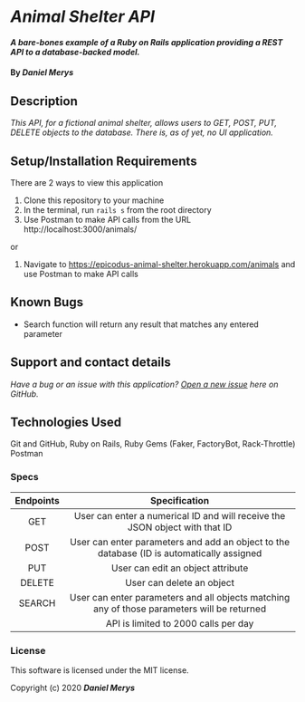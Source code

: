 # _Animal Shelter API_

#### _A bare-bones example of a Ruby on Rails application providing a REST API to a database-backed model._

#### By _**Daniel Merys**_

## Description

_This API, for a fictional animal shelter, allows users to GET, POST, PUT, DELETE objects to the database. There is, as of yet, no UI application._

## Setup/Installation Requirements

There are 2 ways to view this application

1. Clone this repository to your machine
2. In the terminal, run `rails s` from the root directory
3. Use Postman to make API calls from the URL http://localhost:3000/animals/

or

1. Navigate to https://epicodus-animal-shelter.herokuapp.com/animals and use Postman to make API calls

## Known Bugs
- Search function will return any result that matches any entered parameter

 
## Support and contact details

_Have a bug or an issue with this application? [Open a new issue](https://github.com/dkmerys/animal_shelter/issues) here on GitHub._

## Technologies Used


Git and GitHub,
Ruby on Rails,
Ruby Gems (Faker, FactoryBot, Rack-Throttle)
Postman


### Specs
| Endpoints |                                        Specification                                        |
|:---------:|:-------------------------------------------------------------------------------------------:|
| GET       | User can enter a numerical ID and will receive the JSON object with that ID                 |
| POST      | User can enter parameters and add an object to the database (ID is automatically assigned   |
| PUT       | User can edit an object attribute                                                           |
| DELETE    | User can delete an object                                                                   |
| SEARCH    | User can enter parameters and all objects matching any of those parameters will be returned |
|           | API is limited to 2000 calls per day                                                        |

### License

This software is licensed under the MIT license.

Copyright (c) 2020 **_Daniel Merys_**